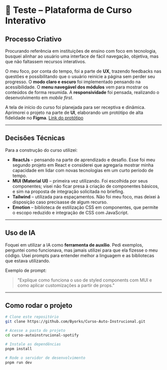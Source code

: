 # 📘 Teste – Plataforma de Curso Interativo  

## Processo Criativo  
Procurando referência em instituições de ensino com foco em tecnologia, busquei alinhar ao usuário uma interface de fácil navegação, objetiva, mas que não faltassem recursos interativos.  

O meu foco, por conta do tempo, foi a parte de **UX**, trazendo feedbacks nas questões e possibilitando que o usuário reinicie a página sem perder seu progresso. O **modo claro e escuro** foi implementado pensando na acessibilidade. O **menu navegável dos módulos** vem para mostrar os conteúdos de forma resumida. A **responsividade** foi pensada, realizando o desenvolvimento em *mobile first*.  

A tela de início do curso foi planejada para ser receptiva e dinâmica.  
Aprimorei o projeto na parte de **UI**, elaborando um protótipo de alta fidelidade no **Figma**.
[Link do protótipo](https://www.figma.com/proto/0mNu075KxfpDjdsv5IMZoC/Desafio---teste-curso-autoinstrucional?page-id=0%3A1&node-id=2-2&p=f&viewport=251%2C178%2C0.05&t=nfvIhMQAJVXml0hE-1&scaling=min-zoom&content-scaling=fixed&starting-point-node-id=2%3A2)

---

##  Decisões Técnicas  
Para a construção do curso utilizei:  

- **ReactJs** – pensando na parte de aprendizado e desafio. Esse foi meu segundo projeto em React e considerei que agregaria mostrar minha capacidade em lidar com novas tecnologias em um curto período de tempo.  
- **MUI (Material UI)** – primeira vez utilizando. Foi escolhida por seus componentes; visei não ficar presa à criação de componentes básicos, e sim na proposta de integração solicitada no briefing.  
- **Tailwind** – utilizada para espaçamentos. Não foi meu foco, mas deixei à disposição caso precisasse de algum recurso.  
- **Emotion** – biblioteca de estilização CSS em componentes, que permite o escopo reduzido e integração de CSS com JavaScript.  

---

## Uso de IA  
Foquei em utilizar a IA como **ferramenta de auxílio**. Pedi exemplos, perguntei como funcionava, mas jamais utilizei para que ela fizesse o meu código. Usei prompts para entender melhor a linguagem e as bibliotecas que estava utilizando.  

Exemplo de prompt:  
> "Explique como funciona o uso de styled components com MUI e como aplicar customizações a partir de props."  

---

## Como rodar o projeto  

```bash
# Clone este repositório
git clone https://github.com/Byorks/Curso-Auto-Instrucional.git

# Acesse a pasta do projeto
cd curso-autoinstrucional-spotify

# Instale as dependências
pnpm install

# Rode o servidor de desenvolvimento
pnpm run dev
